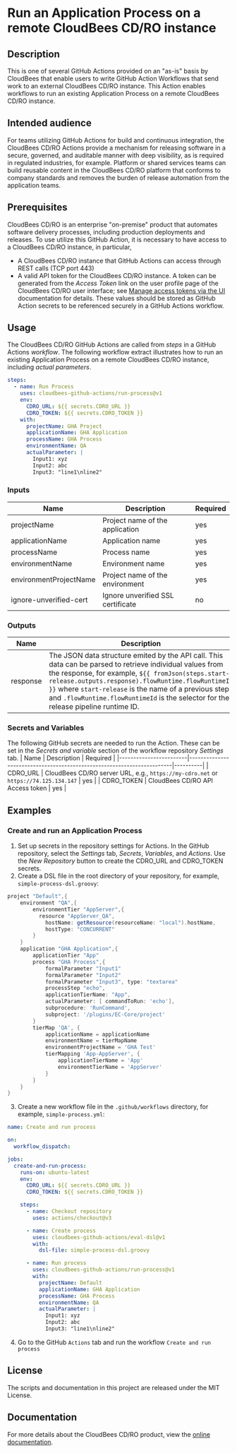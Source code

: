# Run an Application Process on a remote CloudBees CD/RO instance
## Description
This is one of several GitHub Actions provided on an "as-is" basis by CloudBees that enable users to write GitHub Action Workflows that send work to an external CloudBees CD/RO instance. This Action enables workflows to run an existing Application Process on a remote CloudBees CD/RO instance.
## Intended audience
For teams utilizing GitHub Actions for build and continuous integration, the CloudBees CD/RO Actions provide a mechanism for releasing software in a secure, governed, and auditable manner with deep visibility, as is required in regulated industries, for example. Platform or shared services teams can build reusable content in the CloudBees CD/RO platform that conforms to company standards and removes the burden of release automation from the application teams.
## Prerequisites
CloudBees CD/RO is an enterprise "on-premise" product that automates software delivery processes, including production deployments and releases. To use utilize this GitHub Action, it is necessary to have access to a CloudBees CD/RO instance, in particular, 
- A CloudBees CD/RO instance that GitHub Actions can access through REST calls (TCP port 443)
- A valid API token for the CloudBees CD/RO instance. A token can be generated from the _Access Token_ link on the user profile page of the CloudBees CD/RO user interface; see [Manage access tokens via the UI](https://docs.cloudbees.com/docs/cloudbees-cd/latest/intro/sign-in-cd#_manage_access_tokens_via_the_ui) documentation for details.
These values should be stored as GitHub Action secrets to be referenced securely in a GitHub Actions workflow.
## Usage
The CloudBees CD/RO GitHub Actions are called from _steps_ in a GitHub Actions _workflow_. The following workflow extract illustrates how to run an existing Application Process on a remote CloudBees CD/RO instance, including _actual parameters_.
```yaml
steps:
  - name: Run Process
    uses: cloudbees-github-actions/run-process@v1
    env:
      CDRO_URL: ${{ secrets.CDRO_URL }}
      CDRO_TOKEN: ${{ secrets.CDRO_TOKEN }}
    with:
      projectName: GHA Project
      applicationName: GHA Application
      processName: GHA Process
      environmentName: QA
      actualParameter: |
        Input1: xyz
        Input2: abc
        Input3: "line1\nline2"
```
### Inputs
| Name                   | Description                                                            | Required |
|------------------------|------------------------------------------------------------------------|----------|
| projectName            | Project name of the application                                        | yes      |
| applicationName        | Application name                                                       | yes      |
| processName            | Process name                                                           | yes      |
| environmentName        | Environment name                                                       | yes      |
| environmentProjectName | Project name of the environment                                        | yes      |
| ignore-unverified-cert | Ignore unverified SSL certificate                                      | no       |
### Outputs
| Name                   | Description                                                            |
|------------------------|------------------------------------------------------------------------|
| response               | The JSON data structure emited by the API call. This data can be parsed to retrieve individual values from the response, for example, `${{ fromJson(steps.start-release.outputs.response).flowRuntime.flowRuntimeId }}` where `start-release` is the name of a previous step and `.flowRuntime.flowRuntimeId` is the selector for the release pipeline runtime ID. |
### Secrets and Variables
The following GitHub secrets are needed to run the Action. These can be set in the _Secrets and variable_ section of the workflow repository _Settings_ tab.
| Name                   | Description                                                            | Required |
|------------------------|------------------------------------------------------------------------|----------|
| CDRO_URL               | CloudBees CD/RO server URL, e.g., `https://my-cdro.net` or `https://74.125.134.147` | yes |
| CDRO_TOKEN             | CloudBees CD/RO API Access token                                       | yes      |
## Examples
### Create and run an Application Process
1. Set up secrets in the repository settings for Actions. In the GitHub repository, select the _Settings_ tab, _Secrets_, _Variables_, and _Actions_. Use the _New Repository_ button to create the CDRO_URL and CDRO_TOKEN secrets.
2. Create a DSL file in the root directory of your repository, for example, `simple-process-dsl.groovy`:
```groovy
project "Default",{
	environment "QA",{
		environmentTier "AppServer",{
		  resource "AppServer_QA",
			hostName: getResource(resourceName: "local").hostName,
			hostType: "CONCURRENT"
		}
	}
	application "GHA Application",{
		applicationTier "App"
		process "GHA Process",{
			formalParameter "Input1"
			formalParameter "Input2"
			formalParameter "Input3", type: "textarea"
			processStep "echo",
			applicationTierName: "App",
			actualParameter: [ commandToRun: 'echo'],
			subprocedure: 'RunCommand',
			subproject: '/plugins/EC-Core/project'
		}
		tierMap 'QA', {
			applicationName = applicationName
			environmentName = tierMapName
			environmentProjectName = 'GHA Test'
			tierMapping 'App-AppServer', {
				applicationTierName = 'App'
				environmentTierName = 'AppServer'
			}
		}
	}
}
```
3. Create a new workflow file in the `.github/workflows` directory, for example, `simple-process.yml`:
```yaml
name: Create and run process

on:
  workflow_dispatch:

jobs:
  create-and-run-process:
    runs-on: ubuntu-latest
    env:
      CDRO_URL: ${{ secrets.CDRO_URL }}
      CDRO_TOKEN: ${{ secrets.CDRO_TOKEN }}

    steps:
      - name: Checkout repository
        uses: actions/checkout@v3

      - name: Create process
        uses: cloudbees-github-actions/eval-dsl@v1
        with:
          dsl-file: simple-process-dsl.groovy

      - name: Run process
        uses: cloudbees-github-actions/run-process@v1
        with:
          projectName: Default
          applicationName: GHA Application
          processName: GHA Process
          environmentName: QA
          actualParameter: |
            Input1: xyz
            Input2: abc
            Input3: "line1\nline2"
```
4. Go to the GitHub `Actions` tab and run the workflow `Create and run process`
## License
The scripts and documentation in this project are released under the MIT License.
## Documentation
For more details about the CloudBees CD/RO product, view the [online documentation](https://docs.cloudbees.com/docs/cloudbees-cd/latest/).

